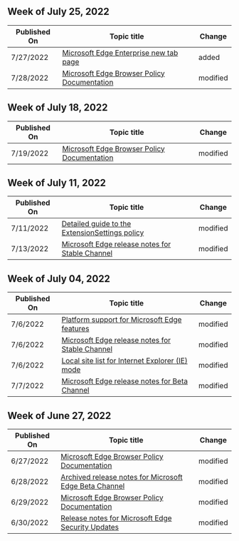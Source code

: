 <!-- This file is generated automatically each week. Changes made to this file will be overwritten.-->



## Week of July 25, 2022


| Published On |Topic title | Change |
|------|------------|--------|
| 7/27/2022 | [Microsoft Edge Enterprise new tab page](/DeployEdge/microsoft-edge-enterprise-ntp) | added |
| 7/28/2022 | [Microsoft Edge Browser Policy Documentation](/DeployEdge/microsoft-edge-policies) | modified |


## Week of July 18, 2022


| Published On |Topic title | Change |
|------|------------|--------|
| 7/19/2022 | [Microsoft Edge Browser Policy Documentation](/DeployEdge/microsoft-edge-policies) | modified |


## Week of July 11, 2022


| Published On |Topic title | Change |
|------|------------|--------|
| 7/11/2022 | [Detailed guide to the ExtensionSettings policy](/DeployEdge/microsoft-edge-manage-extensions-ref-guide) | modified |
| 7/13/2022 | [Microsoft Edge release notes for Stable Channel](/DeployEdge/microsoft-edge-relnote-stable-channel) | modified |


## Week of July 04, 2022


| Published On |Topic title | Change |
|------|------------|--------|
| 7/6/2022 | [Platform support for Microsoft Edge features](/DeployEdge/microsoft-edge-platform-feature-matrix) | modified |
| 7/6/2022 | [Microsoft Edge release notes for Stable Channel](/DeployEdge/microsoft-edge-relnote-stable-channel) | modified |
| 7/6/2022 | [Local site list for Internet Explorer (IE) mode](/DeployEdge/edge-ie-mode-local-site-list) | modified |
| 7/7/2022 | [Microsoft Edge release notes for Beta Channel](/DeployEdge/microsoft-edge-relnote-beta-channel) | modified |


## Week of June 27, 2022


| Published On |Topic title | Change |
|------|------------|--------|
| 6/27/2022 | [Microsoft Edge Browser Policy Documentation](/DeployEdge/microsoft-edge-policies) | modified |
| 6/28/2022 | [Archived release notes for Microsoft Edge Beta Channel](/DeployEdge/microsoft-edge-relnote-archive-beta-channel) | modified |
| 6/29/2022 | [Microsoft Edge Browser Policy Documentation](/DeployEdge/microsoft-edge-policies) | modified |
| 6/30/2022 | [Release notes for Microsoft Edge Security Updates](/DeployEdge/microsoft-edge-relnotes-security) | modified |
